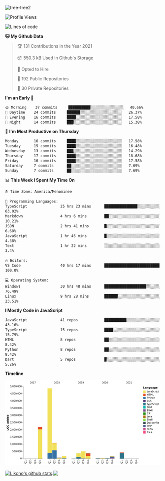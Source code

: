 ![tree-tree2](https://user-images.githubusercontent.com/15727947/99866266-688a6380-2b75-11eb-958b-273006b198d8.jpg)


<!--START_SECTION:waka-->
![Profile Views](http://img.shields.io/badge/Profile%20Views-0-blue)

![Lines of code](https://img.shields.io/badge/From%20Hello%20World%20I%27ve%20Written-10.3%20million%20lines%20of%20code-blue)

**🐱 My Github Data** 

> 🏆 131 Contributions in the Year 2021
 > 
> 📦 550.3 kB Used in Github's Storage 
 > 
> 💼 Opted to Hire
 > 
> 📜 192 Public Repositories 
 > 
> 🔑 30 Private Repositories  
 > 
**I'm an Early 🐤** 

```text
🌞 Morning    37 commits     ██████████░░░░░░░░░░░░░░░   40.66% 
🌆 Daytime    24 commits     ██████░░░░░░░░░░░░░░░░░░░   26.37% 
🌃 Evening    16 commits     ████░░░░░░░░░░░░░░░░░░░░░   17.58% 
🌙 Night      14 commits     ███░░░░░░░░░░░░░░░░░░░░░░   15.38%

```
📅 **I'm Most Productive on Thursday** 

```text
Monday       16 commits     ████░░░░░░░░░░░░░░░░░░░░░   17.58% 
Tuesday      15 commits     ████░░░░░░░░░░░░░░░░░░░░░   16.48% 
Wednesday    13 commits     ███░░░░░░░░░░░░░░░░░░░░░░   14.29% 
Thursday     17 commits     ████░░░░░░░░░░░░░░░░░░░░░   18.68% 
Friday       16 commits     ████░░░░░░░░░░░░░░░░░░░░░   17.58% 
Saturday     7 commits      ██░░░░░░░░░░░░░░░░░░░░░░░   7.69% 
Sunday       7 commits      ██░░░░░░░░░░░░░░░░░░░░░░░   7.69%

```


📊 **This Week I Spent My Time On** 

```text
⌚︎ Time Zone: America/Menominee

💬 Programming Languages: 
TypeScript               25 hrs 23 mins      ███████████████░░░░░░░░░░   63.02% 
Markdown                 4 hrs 6 mins        ██░░░░░░░░░░░░░░░░░░░░░░░   10.21% 
JSON                     2 hrs 41 mins       █░░░░░░░░░░░░░░░░░░░░░░░░   6.68% 
JavaScript               1 hr 45 mins        █░░░░░░░░░░░░░░░░░░░░░░░░   4.38% 
Text                     1 hr 22 mins        ░░░░░░░░░░░░░░░░░░░░░░░░░   3.4%

🔥 Editors: 
VS Code                  40 hrs 17 mins      █████████████████████████   100.0%

💻 Operating System: 
Windows                  30 hrs 48 mins      ███████████████████░░░░░░   76.49% 
Linux                    9 hrs 28 mins       ██████░░░░░░░░░░░░░░░░░░░   23.51%

```

**I Mostly Code in JavaScript** 

```text
JavaScript               41 repos            ██████████░░░░░░░░░░░░░░░   43.16% 
TypeScript               15 repos            ████░░░░░░░░░░░░░░░░░░░░░   15.79% 
HTML                     8 repos             ██░░░░░░░░░░░░░░░░░░░░░░░   8.42% 
Python                   8 repos             ██░░░░░░░░░░░░░░░░░░░░░░░   8.42% 
Dart                     5 repos             █░░░░░░░░░░░░░░░░░░░░░░░░   5.26%

```


**Timeline**

![Chart not found](https://raw.githubusercontent.com/ianlikono/ianlikono/main/charts/bar_graph.png) 


<!--END_SECTION:waka-->


<a href="https://github.com/ianlikono">
  <img align="center" src="https://github-readme-stats.anuraghazra1.vercel.app/api?username=ianlikono&show_icons=true&include_all_commits=true&theme=material-palenight" alt="Likono's github stats" />
</a>
<a href="https://github.com/ianlikono">
  <img align="center" src="https://github-readme-stats.anuraghazra1.vercel.app/api/top-langs/?username=ianlikono&layout=compact&theme=material-palenight" />
</a>

